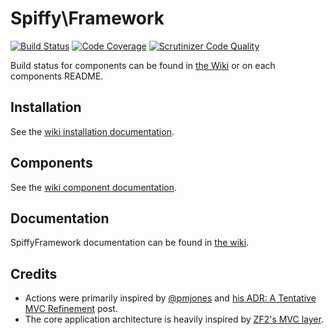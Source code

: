 # Spiffy\Framework

[![Build Status](https://travis-ci.org/spiffyjr/spiffy-framework.svg)](https://travis-ci.org/spiffyjr/spiffy-framework)     [![Code Coverage](https://scrutinizer-ci.com/g/spiffyjr/spiffy-framework/badges/coverage.png?b=develop)](https://scrutinizer-ci.com/g/spiffyjr/spiffy-framework/?branch=develop)
[![Scrutinizer Code Quality](https://scrutinizer-ci.com/g/spiffyjr/spiffy-framework/badges/quality-score.png?b=develop)](https://scrutinizer-ci.com/g/spiffyjr/spiffy-framework/?branch=develop)

Build status for components can be found in [the Wiki](https://github.com/spiffyjr/spiffy-framework/wiki/Components) or on each components README.

## Installation

See the [wiki installation documentation](https://github.com/spiffyjr/spiffy-framework/wiki/Installation).

## Components

See the [wiki component documentation](https://github.com/spiffyjr/spiffy-framework/wiki/Components).

## Documentation

SpiffyFramework documentation can be found in [the wiki](https://github.com/spiffyjr/spiffy-framework/wiki).

## Credits

* Actions were primarily inspired by [@pmjones](http://twitter.com/pmjones) and [his ADR: A Tentative MVC Refinement](http://paul-m-jones.com/archives/5970) post.
* The core application architecture is heavily inspired by [ZF2's MVC layer](https://github.com/zendframework/zf2/tree/master/library/Zend/Mvc).
